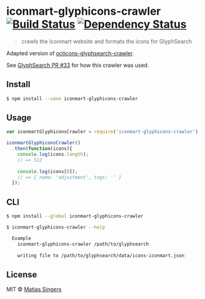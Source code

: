 # iconmart-glyphicons-crawler [![Build Status](http://img.shields.io/travis/matiassingers/iconmart-glyphicons-crawler.svg?style=flat-square)](https://travis-ci.org/matiassingers/iconmart-glyphicons-crawler) [![Dependency Status](http://img.shields.io/gemnasium/matiassingers/iconmart-glyphicons-crawler.svg?style=flat-square)](https://gemnasium.com/matiassingers/iconmart-glyphicons-crawler)
> crawls the Iconmart website and formats the icons for GlyphSearch

Adapted version of [octicons-glyphsearch-crawler](https://github.com/matiassingers/octicons-glyphsearch-crawler).

See [GlyphSearch PR #33](https://github.com/thomaspark/glyphsearch/pull/33) for how this crawler was used.


## Install

```sh
$ npm install --save iconmart-glyphicons-crawler
```


## Usage

```js
var iconmartGlyphiconsCrawler = require('iconmart-glyphicons-crawler');

iconmartGlyphiconsCrawler()
  .then(function(icons){
    console.log(icons.length);
    // => 512
    
    console.log(icons[0]);
    // => { name: 'adjustment', tags: '' }
  });

```


## CLI

```sh
$ npm install --global iconmart-glyphicons-crawler
```

```sh
$ iconmart-glyphicons-crawler --help

  Example
    iconmart-glyphicons-crawler /path/to/glyphsearch
    
    writing file to /path/to/glyphsearch/data/icons-iconmart.json
```


## License

MIT © [Matias Singers](http://mts.io)
